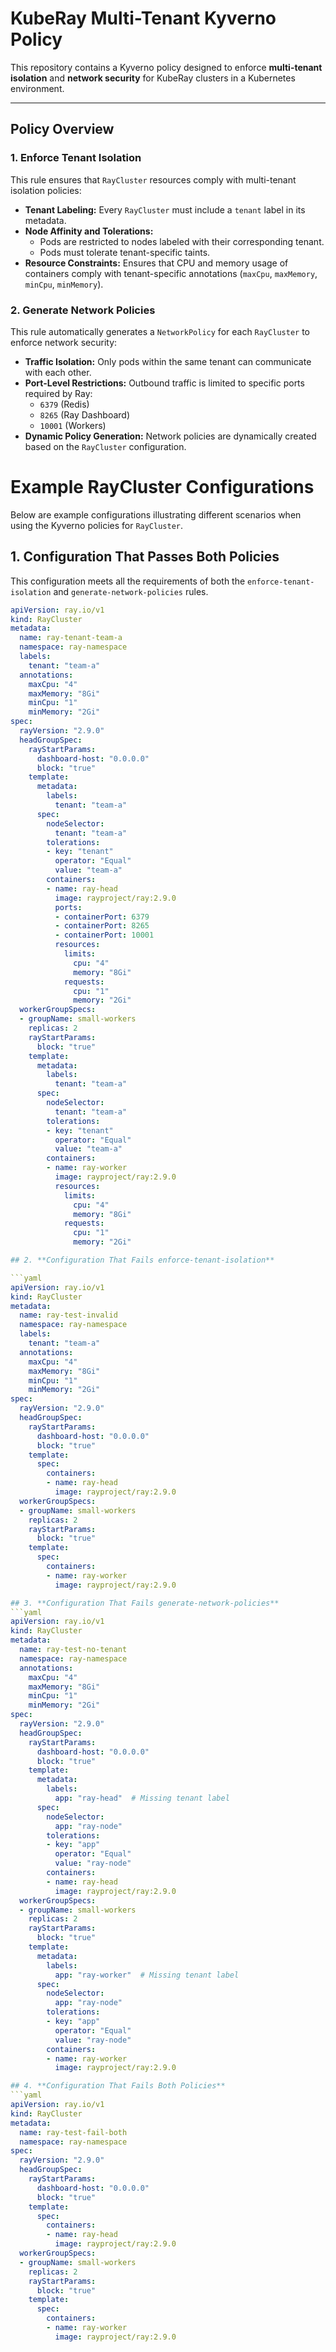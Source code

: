 # KubeRay Multi-Tenant Kyverno Policy

This repository contains a Kyverno policy designed to enforce **multi-tenant isolation** and **network security** for KubeRay clusters in a Kubernetes environment.

---

## Policy Overview

### 1. **Enforce Tenant Isolation**
This rule ensures that `RayCluster` resources comply with multi-tenant isolation policies:
- **Tenant Labeling:** Every `RayCluster` must include a `tenant` label in its metadata.
- **Node Affinity and Tolerations:**
  - Pods are restricted to nodes labeled with their corresponding tenant.
  - Pods must tolerate tenant-specific taints.
- **Resource Constraints:** Ensures that CPU and memory usage of containers comply with tenant-specific annotations (`maxCpu`, `maxMemory`, `minCpu`, `minMemory`).

### 2. **Generate Network Policies**
This rule automatically generates a `NetworkPolicy` for each `RayCluster` to enforce network security:
- **Traffic Isolation:** Only pods within the same tenant can communicate with each other.
- **Port-Level Restrictions:** Outbound traffic is limited to specific ports required by Ray:
  - `6379` (Redis)
  - `8265` (Ray Dashboard)
  - `10001` (Workers)
- **Dynamic Policy Generation:** Network policies are dynamically created based on the `RayCluster` configuration.

# Example RayCluster Configurations

Below are example configurations illustrating different scenarios when using the Kyverno policies for `RayCluster`.



## 1. **Configuration That Passes Both Policies**

This configuration meets all the requirements of both the `enforce-tenant-isolation` and `generate-network-policies` rules.

```yaml
apiVersion: ray.io/v1
kind: RayCluster
metadata:
  name: ray-tenant-team-a
  namespace: ray-namespace
  labels:
    tenant: "team-a"
  annotations:
    maxCpu: "4"
    maxMemory: "8Gi"
    minCpu: "1"
    minMemory: "2Gi"
spec:
  rayVersion: "2.9.0"
  headGroupSpec:
    rayStartParams:
      dashboard-host: "0.0.0.0"
      block: "true"
    template:
      metadata:
        labels:
          tenant: "team-a"
      spec:
        nodeSelector:
          tenant: "team-a"
        tolerations:
        - key: "tenant"
          operator: "Equal"
          value: "team-a"
        containers:
        - name: ray-head
          image: rayproject/ray:2.9.0
          ports:
          - containerPort: 6379
          - containerPort: 8265
          - containerPort: 10001
          resources:
            limits:
              cpu: "4"
              memory: "8Gi"
            requests:
              cpu: "1"
              memory: "2Gi"
  workerGroupSpecs:
  - groupName: small-workers
    replicas: 2
    rayStartParams:
      block: "true"
    template:
      metadata:
        labels:
          tenant: "team-a"
      spec:
        nodeSelector:
          tenant: "team-a"
        tolerations:
        - key: "tenant"
          operator: "Equal"
          value: "team-a"
        containers:
        - name: ray-worker
          image: rayproject/ray:2.9.0
          resources:
            limits:
              cpu: "4"
              memory: "8Gi"
            requests:
              cpu: "1"
              memory: "2Gi"

## 2. **Configuration That Fails enforce-tenant-isolation**

```yaml
apiVersion: ray.io/v1
kind: RayCluster
metadata:
  name: ray-test-invalid
  namespace: ray-namespace
  labels:
    tenant: "team-a"
  annotations:
    maxCpu: "4"
    maxMemory: "8Gi"
    minCpu: "1"
    minMemory: "2Gi"
spec:
  rayVersion: "2.9.0"
  headGroupSpec:
    rayStartParams:
      dashboard-host: "0.0.0.0"
      block: "true"
    template:
      spec:
        containers:
        - name: ray-head
          image: rayproject/ray:2.9.0
  workerGroupSpecs:
  - groupName: small-workers
    replicas: 2
    rayStartParams:
      block: "true"
    template:
      spec:
        containers:
        - name: ray-worker
          image: rayproject/ray:2.9.0

## 3. **Configuration That Fails generate-network-policies**
```yaml
apiVersion: ray.io/v1
kind: RayCluster
metadata:
  name: ray-test-no-tenant
  namespace: ray-namespace
  annotations:
    maxCpu: "4"
    maxMemory: "8Gi"
    minCpu: "1"
    minMemory: "2Gi"
spec:
  rayVersion: "2.9.0"
  headGroupSpec:
    rayStartParams:
      dashboard-host: "0.0.0.0"
      block: "true"
    template:
      metadata:
        labels:
          app: "ray-head"  # Missing tenant label
      spec:
        nodeSelector:
          app: "ray-node"
        tolerations:
        - key: "app"
          operator: "Equal"
          value: "ray-node"
        containers:
        - name: ray-head
          image: rayproject/ray:2.9.0
  workerGroupSpecs:
  - groupName: small-workers
    replicas: 2
    rayStartParams:
      block: "true"
    template:
      metadata:
        labels:
          app: "ray-worker"  # Missing tenant label
      spec:
        nodeSelector:
          app: "ray-node"
        tolerations:
        - key: "app"
          operator: "Equal"
          value: "ray-node"
        containers:
        - name: ray-worker
          image: rayproject/ray:2.9.0

## 4. **Configuration That Fails Both Policies**
```yaml
apiVersion: ray.io/v1
kind: RayCluster
metadata:
  name: ray-test-fail-both
  namespace: ray-namespace
spec:
  rayVersion: "2.9.0"
  headGroupSpec:
    rayStartParams:
      dashboard-host: "0.0.0.0"
      block: "true"
    template:
      spec:
        containers:
        - name: ray-head
          image: rayproject/ray:2.9.0
  workerGroupSpecs:
  - groupName: small-workers
    replicas: 2
    rayStartParams:
      block: "true"
    template:
      spec:
        containers:
        - name: ray-worker
          image: rayproject/ray:2.9.0


